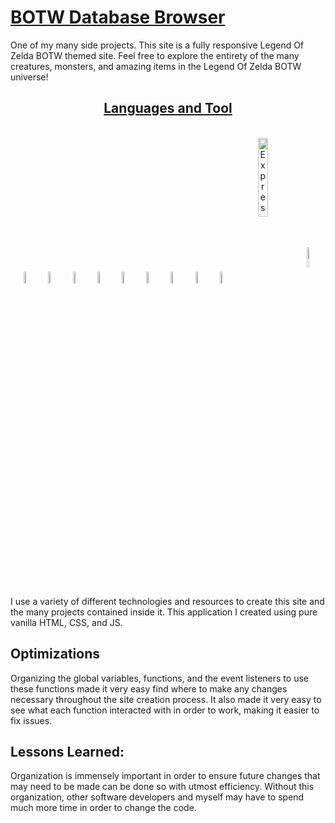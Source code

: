 
# [BOTW Database Browser](https://botw-database-browser.netlify.app/)
 
One of my many side projects. This site is a fully responsive Legend Of Zelda BOTW themed site. Feel free to explore the entirety of the many creatures, monsters, and amazing items in the Legend Of Zelda BOTW universe!

<h2 align='center'><u>Languages and Tool</u></h3>
<br>
<section align="center">
    <img align="center" alt="Visual Studio Code" width="7%" src="https://cdn.jsdelivr.net/gh/devicons/devicon/icons/vscode/vscode-original.svg"/>
    <img align="center" alt="HTML5" width="7%" src="https://cdn.jsdelivr.net/gh/devicons/devicon/icons/html5/html5-original.svg"/>
    <img align="center" alt="CSS3" width="7%" src="https://cdn.jsdelivr.net/gh/devicons/devicon/icons/css3/css3-original.svg"/>
    <img align="center" alt="JavaScript" width="7%" src="https://cdn.jsdelivr.net/gh/devicons/devicon/icons/javascript/javascript-original.svg"/>
    <img align="center" alt="React" width="7%" src="https://cdn.jsdelivr.net/gh/devicons/devicon/icons/react/react-original.svg"/>
    <img align="center" alt="Node.js" width="7%" src="https://cdn.jsdelivr.net/gh/devicons/devicon/icons/nodejs/nodejs-original.svg"/>
    <img align="center" alt="MongoDB" width="7%" src="https://cdn.jsdelivr.net/gh/devicons/devicon/icons/mongodb/mongodb-original.svg"/>
    <img align="center" alt="Git" width="7%" src="https://cdn.jsdelivr.net/gh/devicons/devicon/icons/git/git-original.svg"/>
    <img align="center" alt="GitHub" width="7%" src="/images/github-dark.svg"/>
    <img align="center" alt="Express" width="18%" src="https://user-images.githubusercontent.com/97814431/170081210-73593c53-48ce-4ad1-bd96-d370c124cc2c.png">
    <img align="center" alt="Express" width="9%" src="/images/php.png">
</section>
<br>

I use a variety of different technologies and resources to create this site and the many projects contained inside it. This application I created using pure vanilla HTML, CSS, and JS.

## Optimizations

Organizing the global variables, functions, and the event listeners to use these functions made it very easy find where to make any changes necessary throughout the site creation process. It also made it very easy to see what each function interacted with in order to work, making it easier to fix issues.

## Lessons Learned:

Organization is immensely important in order to ensure future changes that may need to be made can be done so with utmost efficiency. Without this organization, other software developers and myself may have to spend much more time in order to change the code.
